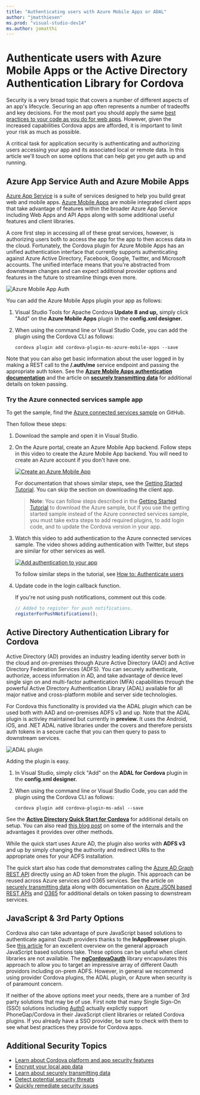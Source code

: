```yaml
--- 
title: "Authenticating users with Azure Mobile Apps or ADAL"
author: "jmatthiesen"
ms.prod: "visual-studio-dev14"
ms.author: jomatthi
--- 
```


# Authenticate users with Azure Mobile Apps or the Active Directory Authentication Library for Cordova
Security is a very broad topic that covers a number of different aspects of an app's lifecycle. Securing an app often represents a number of tradeoffs and key decisions. For the most part you should apply the same [best practices to your code as you do for web apps](https://code.google.com/archive/p/browsersec/wikis/Main.wiki). However, given the increased capabilities Cordova apps are afforded, it is important to limit your risk as much as possible.

A critical task for application security is authenticating and authorizing users accessing your app and its associated local or remote data. In this article we'll touch on some options that can help get you get auth up and running.

## Azure App Service Auth and Azure Mobile Apps
[Azure App Service](https://azure.microsoft.com/services/app-service/) is a suite of services designed to help you build great web and mobile apps. [Azure Mobile Apps](https://azure.microsoft.com/services/app-service/mobile/) are mobile integrated client apps that take advantage of features within the broader Azure App Service including Web Apps and API Apps along with some additional useful features and client libraries.

A core first step in accessing all of these great services, however, is authorizing users both to access the app for the app to then access data in the cloud. Fortunately, the Cordova plugin for Azure Mobile Apps has an unified authentication interface that currently supports authenticating against Azure Active Directory, Facebook, Google, Twitter, and Microsoft accounts. The unified interface means that you're abstracted from downstream changes and can expect additional provider options and features in the future to streamline things even more.

![Azure Mobile App Auth](media/cordova-security-auth/azure-mobile-apps.png)

You can add the Azure Mobile Apps plugin your app as follows:

1. Visual Studio Tools for Apache Cordova **Update 8 and up,** simply click "Add" on the **Azure Mobile Apps** plugin in the **config.xml designer.**  

2. When using the command line or Visual Studio Code, you can add the plugin using the Cordova CLI as follows:

    ```
    cordova plugin add cordova-plugin-ms-azure-mobile-apps --save
    ```

Note that you can also get basic information about the user logged in by making a REST call to the **/.auth/me** service endpoint and passing the appropriate auth token. See the **[Azure Mobile Apps authentication documentation](https://azure.microsoft.com/documentation/articles/app-service-mobile-cordova-get-started-users/)** and the article on **[securely transmitting data](transmit-data-securely.md)** for additional details on token passing.

### Try the Azure connected services sample app

To get the sample, find the
[Azure connected services sample](https://github.com/Microsoft/cordova-samples/tree/master/azure-connected-services) on GitHub.

Then follow these steps:
1. Download the sample and open it in Visual Studio.

2. On the Azure portal, create an Azure Mobile App backend. Follow steps in this video to create the Azure Mobile App backend. You will need to create an Azure account if you don't have one.

    <a href="https://www.youtube.com/watch?v=oKWEXU8i5oc" class="video" title="Create an Azure Mobile App">![Create an Azure Mobile App](media/cordova-security-auth/thmb-azure-mobile-app.png)</a>

    For documentation that shows similar steps, see the [Getting Started Tutorial](https://azure.microsoft.com/documentation/articles/app-service-mobile-cordova-get-started/). You can skip the section on downloading the client app.

    >**Note**: You can follow steps described in the [Getting Started Tutorial](https://azure.microsoft.com/documentation/articles/app-service-mobile-cordova-get-started/) to download the Azure sample, but if you use the getting started sample instead of the Azure connected services sample, you must take extra steps to add required plugins, to add login code, and to update the Cordova version in your app.

3. Watch this video to add authentication to the Azure connected services sample. The video shows adding authentication with Twitter, but steps are similar for other services as well.

    <a href="https://www.youtube.com/watch?v=PTrxocL2lQg" class="video" title="Add authentication to your app">![Add authentication to your app](media/cordova-security-auth/thmb-authentication.png)</a>

    To follow similar steps in the tutorial, see [How to: Authenticate users](https://azure.microsoft.com/documentation/articles/app-service-mobile-cordova-get-started-users/)

4. Update code in the login callback function.

    If you're not using push notifications, comment out this code.

    ```javascript
    // Added to register for push notifications.
    registerForPushNotifications();
    ```

## Active Directory Authentication Library for Cordova
Active Directory (AD) provides an industry leading identity server both in the cloud and on-premises through Azure Active Directory (AAD) and Active Directory Federation Services (ADFS). You can securely authenticate, authorize, access information in AD, and take advantage of device level single sign on and multi-factor authentication (MFA) capabilities through the powerful Active Directory Authentication Library (ADAL) available for all major native and cross-platform mobile and server side technologies.

For Cordova this functionality is provided via the ADAL plugin which can be used both with AAD and on-premises ADFS v3 and up. Note that the ADAL plugin is activley maintained but currently in **preview.** It uses the Android, iOS, and .NET ADAL native libraries under the covers and therefore persists auth tokens in a secure cache that you can then query to pass to downstream services.

![ADAL plugin](media/cordova-security-auth/adal.png)

Adding the plugin is easy.

1. In Visual Studio, simply click "Add" on the **ADAL for Cordova** plugin in the **config.xml designer.**
2. When using the command line or Visual Studio Code, you can add the plugin using the Cordova CLI as follows:

    ```
    cordova plugin add cordova-plugin-ms-adal --save
    ```

See the **[Active Directory Quick Start for Cordova](https://azure.microsoft.com/documentation/articles/active-directory-devquickstarts-cordova/)** for additional details on setup. You can also read [this blog post](http://www.cloudidentity.com/blog/2015/04/06/adal-plugin-for-apache-cordova-deep-dive/) on some of the internals and the advantages it provides over other methods.

While the quick start uses Azure AD, the plugin also works with **ADFS v3** and up by simply changing the authority and redirect URIs to the appropriate ones for your ADFS installation.

The quick start also has code that demonstrates calling the [Azure AD Graph REST API](https://msdn.microsoft.com/library/azure/hh974476.aspx) directly using an AD token from the plugin. This approach can be reused across Azure services and O365 services. See the article on [securely transmitting data](transmit-data-securely.md) along with documentation on [Azure JSON based REST APIs](https://msdn.microsoft.com/library/azure/hh974476.aspx) and [O365](https://dev.office.com/getting-started/office365apis) for additional details on token passing to downstream services.


## JavaScript & 3rd Party Options
Cordova also can take advantage of pure JavaScript based solutions to authenticate against Oauth providers thanks to the **InAppBrowser** plugin. See [this article](http://phonegap-tips.com/articles/google-api-oauth-with-phonegaps-inappbrowser.html) for an excellent overview on the general approach JavaScript based solutions take. These options can be useful when client libraries are not available. The **[ngCordovaOauth](https://github.com/nraboy/ng-cordova-oauth)** library encapsulates this approach to allow you to target an impressive array of different Oauth providors including on-prem ADFS. However, in general we recommend using provider Cordova plugins, the ADAL plugin, or Azure when security is of paramount concern.

If neither of the above options meet your needs, there are a number of 3rd party solutions that may be of use. First note that many Single Sign-On (SSO) solutions including [Auth0](https://auth0.com/) actually explictly support PhoneGap/Cordova in their JavaScript client libraries or related Cordova plugins. If you already have a SSO provider, be sure to check with them to see what best practices they provide for Cordova apps.

## Additional Security Topics
- [Learn about Cordova platform and app security features](best-practices.md)
- [Encrypt your local app data](data-encryption.md)
- [Learn about securely transmitting data](transmit-data-securely.md)
- [Detect potential security threats](detect-security-threats.md)
- [Quickly remediate security issues](fix-security-issues.md)
